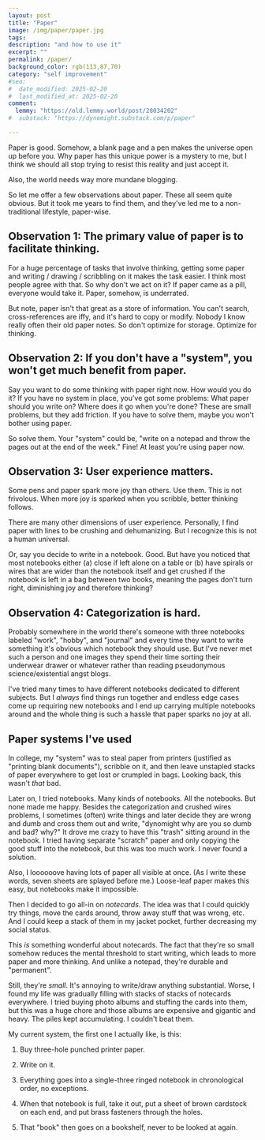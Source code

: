 ```yaml
---
layout: post
title: "Paper"
image: /img/paper/paper.jpg
tags: 
description: "and how to use it"
excerpt: ""
permalink: /paper/
background_color: rgb(113,87,70)
category: "self improvement"
#seo:
#  date_modified: 2025-02-20
#  last_modified_at: 2025-02-20
comment:
  lemmy: "https://old.lemmy.world/post/28034202"
#  substack: "https://dynomight.substack.com/p/paper"

---
```


Paper is good. Somehow, a blank page and a pen makes the universe open up before you. Why paper has this unique power is a mystery to me, but I think we should all stop trying to resist this reality and just accept it.

Also, the world needs way more mundane blogging.

So let me offer a few observations about paper. These all seem quite obvious. But it took me years to find them, and they've led me to a non-traditional lifestyle, paper-wise.

## Observation 1: The primary value of paper is to facilitate thinking.

For a huge percentage of tasks that involve thinking, getting some paper and writing / drawing / scribbling on it makes the task easier. I think most people agree with that. So why don't we act on it? If paper came as a pill, everyone would take it. Paper, somehow, is underrated.

But note, paper isn't that great as a store of information. You can't search, cross-references are iffy, and it's hard to copy or modify. Nobody I know really often their old paper notes. So don't optimize for storage. Optimize for thinking.

## Observation 2: If you don't have a "system", you won't get much benefit from paper.

Say you want to do some thinking with paper right now. How would you do it? If you have no system in place, you've got some problems: What paper should you write on? Where does it go when you're done? These are small problems, but they add friction. If you have to solve them, maybe you won't bother using paper.

So solve them. Your "system" could be, "write on a notepad and throw the pages out at the end of the week." Fine! At least you're using paper now.

## Observation 3: User experience matters.

Some pens and paper spark more joy than others. Use them. This is not frivolous. When more joy is sparked when you scribble, better thinking follows.

There are many other dimensions of user experience. Personally, I find paper with lines to be crushing and dehumanizing. But I recognize this is not a human universal.

Or, say you decide to write in a notebook. Good. But have you noticed that most notebooks either (a) close if left alone on a table or (b) have spirals or wires that are wider than the notebook itself and get crushed if the notebook is left in a bag between two books, meaning the pages don't turn right, diminishing joy and therefore thinking?

## Observation 4: Categorization is hard.

Probably somewhere in the world there's someone with three notebooks labeled "work", "hobby", and "journal" and every time they want to write something it's obvious which notebook they should use. But I've never met such a person and one images they spend their time sorting their underwear drawer or whatever rather than reading pseudonymous science/existential angst blogs.

I've tried many times to have different notebooks dedicated to different subjects. But I *always* find things run together and endless edge cases come up requiring new notebooks and I end up carrying multiple notebooks around and the whole thing is such a hassle that paper sparks no joy at all.

## Paper systems I've used

In college, my "system" was to steal paper from printers (justified as "printing blank documents"), scribble on it, and then leave unstapled stacks of paper everywhere to get lost or crumpled in bags. Looking back, this wasn't *that* bad.

Later on, I tried notebooks. Many kinds of notebooks. All the notebooks. But none made me happy. Besides the categorization and crushed wires problems, I sometimes (often) write things and later decide they are wrong and dumb and cross them out and write, "dynomight why are you so dumb and bad? why?" It drove me crazy to have this "trash" sitting around in the notebook. I tried having separate "scratch" paper and only copying the good stuff into the notebook, but this was too much work. I never found a solution.

Also, I loooooove having lots of paper all visible at once. (As I write these words, seven sheets are splayed before me.) Loose-leaf paper makes this easy, but notebooks make it impossible.

Then I decided to go all-in on *notecards*. The idea was that I could quickly try things, move the cards around, throw away stuff that was wrong, etc. And I could keep a stack of them in my jacket pocket, further decreasing my social status.

This *is* something wonderful about notecards. The fact that they're so small somehow reduces the mental threshold to start writing, which leads to more paper and more thinking. And unlike a notepad, they're durable and "permanent".

Still, they're *small*. It's annoying to write/draw anything substantial. Worse, I found my life was gradually filling with stacks of stacks of notecards everywhere. I tried buying photo albums and stuffing the cards into them, but this was a huge chore and those albums are expensive and gigantic and heavy. The piles kept accumulating. I couldn't beat them.

My current system, the first one I actually like, is this:

1. Buy three-hole punched printer paper.

2. Write on it.

3. Everything goes into a single-three ringed notebook in chronological order, no exceptions.

4. When that notebook is full, take it out, put a sheet of brown cardstock on each end, and put brass fasteners through the holes.

5. That "book" then goes on a bookshelf, never to be looked at again.